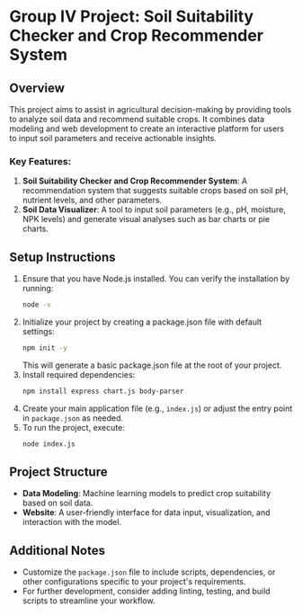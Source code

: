 # Group IV Project: Soil Suitability Checker and Crop Recommender System

## Overview
This project aims to assist in agricultural decision-making by providing tools to analyze soil data and recommend suitable crops. It combines data modeling and web development to create an interactive platform for users to input soil parameters and receive actionable insights.

### Key Features:
1. **Soil Suitability Checker and Crop Recommender System**: A recommendation system that suggests suitable crops based on soil pH, nutrient levels, and other parameters.
2. **Soil Data Visualizer**: A tool to input soil parameters (e.g., pH, moisture, NPK levels) and generate visual analyses such as bar charts or pie charts.

## Setup Instructions
1. Ensure that you have Node.js installed. You can verify the installation by running:
    ```bash
    node -v
    ```
2. Initialize your project by creating a package.json file with default settings:
    ```bash
    npm init -y
    ```
    This will generate a basic package.json file at the root of your project.
3. Install required dependencies:
    ```bash
    npm install express chart.js body-parser
    ```
4. Create your main application file (e.g., `index.js`) or adjust the entry point in `package.json` as needed.
5. To run the project, execute:
    ```bash
    node index.js
    ```

## Project Structure
- **Data Modeling**: Machine learning models to predict crop suitability based on soil data.
- **Website**: A user-friendly interface for data input, visualization, and interaction with the model.


## Additional Notes
- Customize the `package.json` file to include scripts, dependencies, or other configurations specific to your project's requirements.
- For further development, consider adding linting, testing, and build scripts to streamline your workflow.